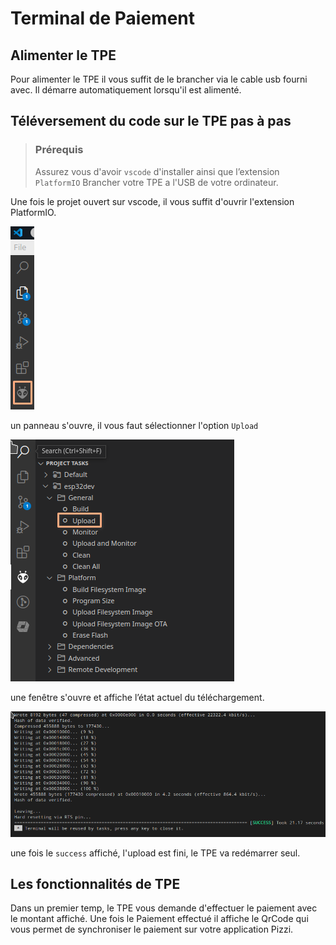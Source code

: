 # Terminal de Paiement

## Alimenter le TPE

Pour alimenter le TPE il vous suffit de le brancher via le cable usb fourni avec.
Il démarre automatiquement lorsqu'il est alimenté.

## Téléversement du code sur le TPE pas à pas

> ### Prérequis
>
> Assurez vous d'avoir `vscode` d'installer ainsi que l’extension `PlatformIO`
> Brancher votre TPE a l'USB de votre ordinateur.

Une fois le projet ouvert sur vscode, il vous suffit d'ouvrir l'extension PlatformIO.

![platformio](../resources/TPE/platformio_btn.png)

un panneau s'ouvre, il vous faut sélectionner l'option `Upload`

![platformioAction](../resources/TPE/platformio_actions.png)

une fenêtre s'ouvre et affiche l’état actuel du téléchargement.

![finish](../resources/TPE/finish_upload.png)

une fois le `success` affiché, l'upload est fini, le TPE va redémarrer seul.

## Les fonctionnalités de TPE

Dans un premier temp, le TPE vous demande d'effectuer le paiement avec le montant affiché.
Une fois le Paiement effectué il affiche le QrCode qui vous permet de synchroniser le paiement sur votre application Pizzi.

